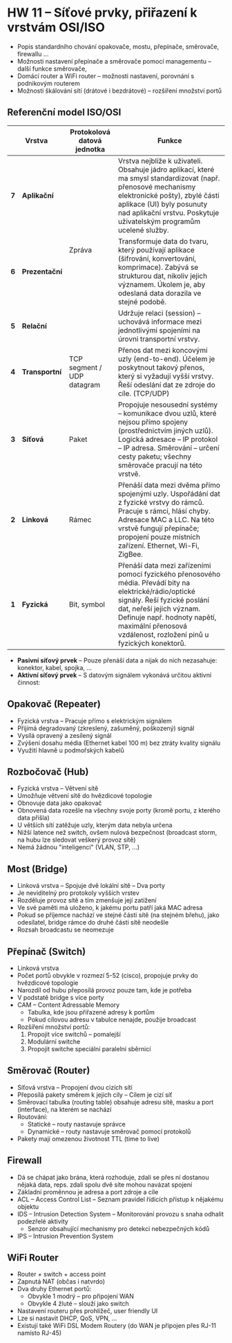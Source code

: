 # HW 11 – Síťové prvky, přiřazení k vrstvám OSI/ISO

* Popis standardního chování opakovače, mostu, přepínače, směrovače, firewallu …
* Možnosti nastavení přepínače a směrovače pomocí managementu – další funkce směrovače,
* Domácí router a WiFi router – možnosti nastavení, porovnání s podnikovým routerem
* Možnosti škálování sítí (drátové i bezdrátové) – rozšíření množství portů

## Referenční model ISO/OSI

<table>
    <thead>
        <tr>
            <th colspan=2>Vrstva</th>
            <th>Protokolová datová jednotka</th>
            <th>Funkce</th>
        </tr>
    </thead>
    <tbody>
        <tr>
            <td><strong>7</strong></td>
            <td><strong>Aplikační</strong></td>
            <td rowspan=3>Zpráva</td>
            <td>Vrstva nejblíže k uživateli. Obsahuje jádro aplikací, které ma smysl standardizovat (např. přenosové mechanismy elektronické pošty), zbylé části aplikace (UI) byly posunuty nad aplikační vrstvu. Poskytuje uživatelským programům ucelené služby.</td>
        </tr>
        <tr>
            <td><strong>6</strong></td>
            <td><strong>Prezentační</strong></td>
            <td>Transformuje data do tvaru, který používají aplikace (šifrování, konvertování, komprimace). Zabývá se strukturou dat, nikoliv jejich významem. Úkolem je, aby odeslaná data dorazila ve stejné podobě.</td>
        </tr>
        <tr>
            <td><strong>5</strong></td>
            <td><strong>Relační</strong></td>
            <td>Udržuje relaci (session) – uchovává informace mezi jednotlivými spojeními na úrovni transportní vrstvy.</td>
        </tr>
        <tr>
            <td><strong>4</strong></td>
            <td><strong>Transportní</strong></td>
            <td>TCP segment / UDP datagram</td>
            <td>Přenos dat mezi koncovými uzly (end-to-end). Účelem je poskytnout takový přenos, který si vyžadují vyšší vrstvy. Řeší odeslání dat ze zdroje do cíle. (TCP/UDP)</td>
        </tr>
        <tr>
            <td><strong>3</strong></td>
            <td><strong>Síťová</strong></td>
            <td>Paket</td>
            <td>Propojuje nesousední systémy – komunikace dvou uzlů, které nejsou přímo spojeny (prostřednictvím jiných uzlů). Logická adresace – IP protokol – IP adresa. Směrování – určení cesty paketu; všechny směrovače pracují na této vrstvě.</td>
        </tr>
        <tr>
            <td><strong>2</strong></td>
            <td><strong>Linková</strong></td>
            <td>Rámec</td>
            <td>Přenáší data mezi dvěma přímo spojenými uzly. Uspořádání dat z fyzické vrstvy do rámců. Pracuje s rámci, hlásí chyby. Adresace MAC a LLC. Na této vrstvě fungují přepínače; propojení pouze místních zařízení. Ethernet, Wi-Fi, ZigBee.</td>
        </tr>
        <tr>
            <td><strong>1</strong></td>
            <td><strong>Fyzická</strong></td>
            <td>Bit, symbol</td>
            <td>Přenáší data mezi zařízeními pomocí fyzického přenosového média. Převádí bity na elektrické/rádio/optické signály. Řeší fyzické poslání dat, neřeší jejich význam. Definuje např. hodnoty napětí, maximální přenosová vzdálenost, rozložení pinů u fyzických konektorů.</td>
        </tr>
    </tbody>
</table>

* __Pasivní síťový prvek__ – Pouze přenáší data a nijak do nich nezasahuje: konektor, kabel, spojka, ...
* __Aktivní síťový prvek__ – S datovým signálem vykonává určitou aktivní činnost:

## Opakovač (Repeater)

* Fyzická vrstva – Pracuje přímo s elektrickým signálem
* Přijímá degradovaný (zkreslený, zašuměný, poškozený) signál
* Vysílá opravený a zesílený signál
* Zvýšení dosahu média (Ethernet kabel 100 m) bez ztráty kvality signálu
* Využití hlavně u podmořských kabelů

## Rozbočovač (Hub)

* Fyzická vrstva – Větvení sítě
* Umožňuje větvení sítě do hvězdicové topologie
* Obnovuje data jako opakovač
* Obnovená data rozešle na všechny svoje porty (kromě portu, z kterého data přišla)
* U větších sítí zatěžuje uzly, kterým data nebyla určena
* Nižší latence než switch, ovšem nulová bezpečnost (broadcast storm, na hubu lze sledovat veškerý provoz sítě)
* Nemá žádnou "inteligenci" (VLAN, STP, ...)

## Most (Bridge)

* Linková vrstva – Spojuje dvě lokální sítě – Dva porty
* Je neviditelný pro protokoly vyšších vrstev
* Rozděluje provoz sítě a tím zmenšuje její zatížení
* Ve své paměti má uloženo, k jakému portu patří jaká MAC adresa
* Pokud se příjemce nachází ve stejné části sítě (na stejném břehu), jako odesílatel, bridge rámce do druhé části sítě neodešle
* Rozsah broadcastu se neomezuje

## Přepínač (Switch)

* Linková vrstva
* Počet portů obvykle v rozmezí 5-52 (cisco), propojuje prvky do hvězdicové topologie
* Narozdíl od hubu přeposílá provoz pouze tam, kde je potřeba
* V podstatě bridge s více porty
* CAM – Content Adressable Memory
  * Tabulka, kde jsou přiřazené adresy k portům
  * Pokud cílovou adresu v tabulce nenajde, použije broadcast
* Rozšíření množství portů:
  1. Propojit více switchů – pomalejší
  2. Modulární switche
  3. Propojit switche speciální paralelní sběrnicí

## Směrovač (Router)

* Síťová vrstva – Propojení dvou cizích sítí
* Přeposílá pakety směrem k jejich cíly – Cílem je cizí síť
* Směrovací tabulka (routing table) obsahuje adresu sítě, masku a port (interface), na kterém se nachází
* Routování:
  * Statické – routy nastavuje správce
  * Dynamické – routy nastavuje směrovač pomocí protokolů
* Pakety mají omezenou životnost TTL (time to live)

## Firewall

* Dá se chápat jako brána, která rozhoduje, zdali se přes ní dostanou nějaká data, reps. zdali spolu dvě síte mohou navázat spojení
* Základní proměnnou je adresa a port zdroje a cíle
* ACL – Access Control List – Seznam pravidel řídících přístup k nějakému objektu
* IDS – Intrusion Detection System – Monitorování provozu s snaha odhalit podezřelé aktivity
  * Senzor obsahující mechanismy pro detekci nebezpečných kódů
* IPS – Intrusion Prevention System

## WiFi Router

* Router + switch + access point
* Zapnutá NAT (občas i natvrdo)
* Dva druhy Ethernet portů:
  * Obvykle 1 modrý – pro připojení WAN
  * Obvykle 4 žluté – slouží jako switch
* Nastavení routeru přes prohlížeč, user friendly UI
* Lze si nastavit DHCP, QoS, VPN, ...
* Existují také WiFi DSL Modem Routery (do WAN je připojen přes RJ-11 namísto RJ-45)

